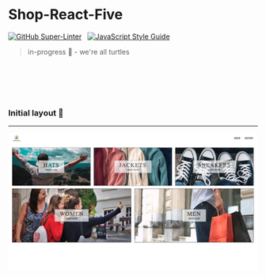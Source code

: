 # Shop-React-Five

[![GitHub Super-Linter](https://github.com/stefan22/shop-react-five/workflows/Lint%20Code%20Base/badge.svg)](https://github.com/marketplace/actions/super-linter) &nbsp; [![JavaScript Style Guide](https://img.shields.io/badge/code_style-standard-brightgreen.svg)](https:/github.com/stefan22/shop-react-five.git)


> in-progress :turtle: - we're all turtles




<br />









<br />
<br /> <br />




### Initial layout  :rocket:

----


![](/public/images/screenshots/home-page.png)










